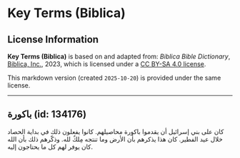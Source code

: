 # Key Terms (Biblica)

## License Information

**Key Terms (Biblica)** is based on and adapted from: _Biblica Bible Dictionary_, [Biblica, Inc.](https://www.biblica.com/), 2023, which is licensed under a [CC BY-SA 4.0 license](https://creativecommons.org/licenses/by-sa/4.0/legalcode.en).

This markdown version (created `2025-10-20`) is provided under the same license.



--------------------------------

## باكورة (id: 134176)

كان على بني إسرائيل أن يقدموا باكورة محاصيلهم. كانوا يفعلون ذلك في بداية الحصاد خلال عيد الفطير. كان هذا يذكرهم بأن الأرض وما تنتجه مِلكٌ لله. وذكّرهم ذلك بأن الله كان يوفر لهم كل ما يحتاجون إليه.


